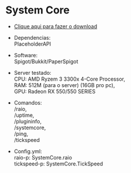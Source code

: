 # System Core

- [Clique aqui para fazer o download](https://www.spigotmc.org/resources/system-core.95848/)

- Dependencias:<br>
PlaceholderAPI

- Software:<br>
Spigot/Bukkit/PaperSpigot

- Server testado:<br>
CPU: AMD Ryzem 3 3300x 4-Core Processor,<br>
RAM: 512M (para o server) (16GB pro pc),<br>
GPU: Radeon RX 550/550 SERIES<br>

- Comandos:<br>
/raio,<br>
/uptime,<br>
/plugininfo,<br>
/systemcore,<br>
/ping,<br>
/tickspeed<br>

- Config.yml:<br>
raio-p: SystemCore.raio<br>
tickspeed-p: SystemCore.TickSpeed
